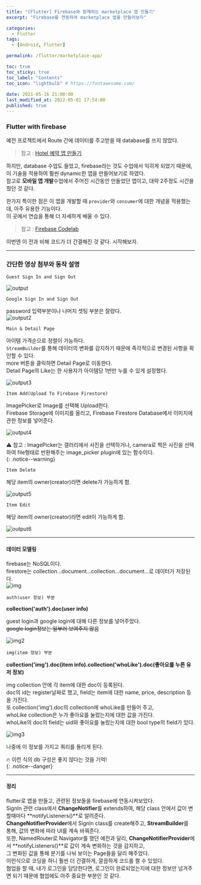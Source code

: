 ```yaml
---
title: "[Flutter] Firebase와 함께하는 marketplace 앱 만들기"
excerpt: "Firebase를 연동하여 marketplace 앱을 만들어보자"

categories:
  - Flutter
tags:
  - [Android, Flutter]

permalink: /flutter/marketplace-app/

toc: true
toc_sticky: true
toc_label: "Contents"
toc_icon: "lightbulb" # https://fontawesome.com/
 
date: 2021-05-16 21:00:00
last_modified_at: 2022-05-01 17:54:00
published: true
---
```


### Flutter with firebase

예전 프로젝트에서 Route 간에 데이터를 주고받을 때 database를 쓰지 않았다.  
> 참고 : [Hotel 예약 앱 만들기](https://kdjun97.github.io/flutter/hotel-reservation-app/)  

하지만, database 수업도 들었고, firebase라는 것도 수업에서 익히게 되었기 때문에, 이 기술을 적용하여 훨씬 dynamic한 앱을 만들어보기로 하였다.  
참고로 **모바일 앱 개발**수업에서 주어진 시간동안 만들었던 앱이고, 대략 2주정도 시간을 줬던 것 같다.  

한가지 특이한 점은 이 앱을 개발할 때 `provider`와 `consumer`에 대한 개념을 적용했는데, 아주 유용한 기능이다.  
이 곳에서 연습을 통해 더 자세하게 배울 수 있다.  
> 참고 : [Firebase Codelab](https://firebase.google.com/codelabs/firebase-get-to-know-flutter#0)  

이번엔 이 전과 비해 코드가 더 간결해진 것 같다. 시작해보자.  

---

### 간단한 영상 첨부와 동작 설명

`Guest Sign In and Sign Out`  

![output](/assets/images/post_img/marketplace-app/Guest_SignIn_Out.gif)   

`Google Sign In and Sign Out`  

password 입력부분이나 나머지 셋팅 부분은 잘랐다.  
![output2](/assets/images/post_img/marketplace-app/Google_SignIn_Out.gif)   

`Main & Detail Page`  

아이템 가격순으로 정렬이 가능하다.  
`StreamBuilder`를 통해 데이터의 변화를 감지하기 때문에 즉각적으로 변경된 사항을 확인할 수 있다.  
more 버튼을 클릭하면 Detail Page로 이동한다.  
Detail Page의 Like는 한 사용자가 아이템당 1번만 누를 수 있게 설정했다.  

![output3](/assets/images/post_img/marketplace-app/Main_Detail.gif)   

`Item Add(Upload To Firebase Firestore)`  

ImagePicker로 Image를 선택해 Upload한다.  
Firebase Storage에 이미지를 올리고, Firebase Firestore Database에서 이미지에 관한 정보를 넣어준다.  

![output4](/assets/images/post_img/marketplace-app/Add.gif)   

⚠️ 참고 : ImagePicker는 갤러리에서 사진을 선택하거나, camera로 찍은 사진을 선택하여 file형태로 반환해주는 image_picker plugin에 있는 함수이다.  
{: .notice--warning}  

`Item Delete`  

해당 item의 owner(creator)라면 delete가 가능하게 함.  

![output5](/assets/images/post_img/marketplace-app/Delete.gif)   

`Item Edit`  

해당 item의 owner(creator)라면 edit이 가능하게 함.  

![output6](/assets/images/post_img/marketplace-app/Edit.gif)   

---  

#### 데이터 모델링

firebase는 NoSQL이다.  
firestore는 collection...document...collection...document...로 데이터가 저장된다.    
![img](/assets/images/post_img/marketplace-app/NoSQL.PNG)  

`auth(user 정보) 부분`  

**collection('auth').doc(user info)**  

guest login과 google login에 대해 다른 정보를 넣어주었다.  
~~google login정보는 일부러 보여주지 않음~~  

![img2](/assets/images/post_img/marketplace-app/auth.PNG)  

`img(item 정보) 부분`  

**collection('img').doc(item info).collection('whoLike').doc(좋아요를 누른 유저 정보)**  

img collection 안에 각 item에 대한 doc이 등록된다.  
doc의 id는 register날짜로 했고, field는 item에 대한 name, price, description 등을 가진다.  
또 collection('img').doc의 collection에 whoLike를 만들어 주고,  
whoLike collection은 누가 좋아요를 눌렀는지에 대한 값을 가진다.  
whoLike의 doc의 field는 uid와 좋아요를 눌렀는지에 대한 bool type의 field가 있다.  

![img3](/assets/images/post_img/marketplace-app/img.PNG)  

나중에 이 정보를 가지고 쿼리를 돌리게 된다.  

🔥 이런 식의 db 구성은 좋지 않다는 것을 기억!  
{: .notice--danger}

---

#### 정리

flutter로 앱을 만들고, 관련된 정보들을 firebase에 연동시켜보았다.  
SignIn 관련 class에서 **ChangeNotifier**를 extends하여, 해당 class 안에서 값이 변할때마다 **notifyListeners()**로 알려준다.   
**ChangeNotifierProvider**에서 SignIn class를 create해주고, **StreamBuilder**를 통해, 값의 변화에 따라 UI를 계속 바꿔준다.  
또한, NamedRouter로 Navigator를 했던 예전과 달리, **ChangeNotifierProvider**에서 **notifyListeners()**로 값이 계속 변화하는 것을 감지하고,  
그 변화된 값을 통해 분기를 나눠 보이는 Page들을 달리 해주었다.  
이런식으로 코딩을 하니 훨씬 더 간결하게, 깔끔하게 코드를 짤 수 있었다.  
협업을 할 때, 내가 로그인을 담당한다면, 로그인이 완료되었는지에 대한 정보만 넘겨주면 되기 때문에 협업에도 아주 중요한 부분인 것 같다.  